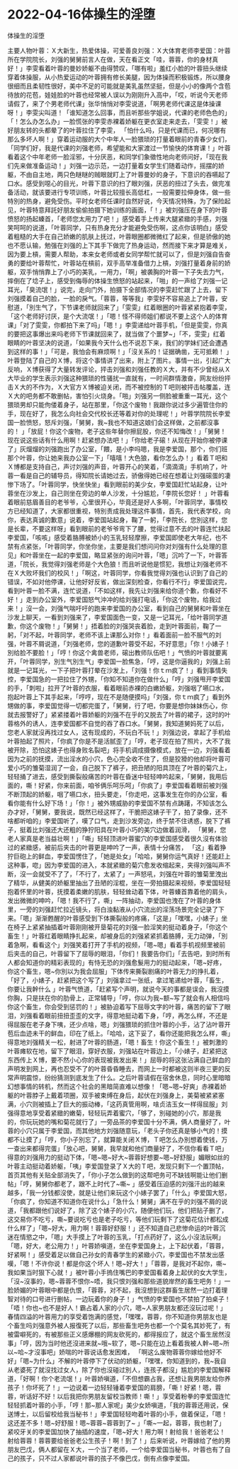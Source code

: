 # 2022-04-16体操生的淫堕



体操生的淫堕



主要人物叶蓉：Ｘ大新生，热爱体操，可爱善良刘强：Ｘ大体育老师李爱国：叶蓉所在学院院长，刘强的舅舅前言人在做，天在看正文「哇，蓉蓉，你的身材真好！」李雯看着叶蓉的曼妙娇躯不由得赞叹，「哪有啦」羞红小脸的叶蓉扭头继续穿着体操服，从小热爱运动的叶蓉拥有修长美腿，因为体操而积极锻炼，所以腰身很细而且柔韧性很好，美中不足的可能就是美乳虽然坚挺，但是小小的像两个含苞待放的花苞，娃娃脸的叶蓉也经常被人误以为刚刚升入高中，「哎，听说今天老师请假了，来了个男老师代课」张华悄悄对李雯说道，「啊男老师代课这是体操课呀！」李雯尖叫道！「谁知道怎么回事，而且听那些学姐说，代课的老师色色的」「！怎么办怎么办」一脸慌张的李雯赤裸着娇躯在更衣室走来走去，「雯雯！」被好朋友转的头都晕了的叶蓉拉住了李雯， 「怕什么吗，只是代课而已，何况哪有那么多坏人啊！」穿着运动服的大个中年人一脸猥琐的打量着眼前的青春少女们，「同学们好，我是代课的刘强老师，希望能和大家渡过一节愉快的体育课！」叶蓉看着这个中年老师一脸淫邪，十分厌恶，和同学们象徵性地向老师问好，「现在我们先来做准备运动！」刘强一边示范，一边打量着女学生们随着动作，摇摆的娇躯，不由自主地，两只色瞇瞇的贼眼就盯上了叶蓉曼妙的身子，下意识的吞嚥起了口水。感受到噁心的目光，叶蓉下意识的扫了眼刘强，厌恶的扭过了头去，做完准备活动，就该要进行专项训练，叶蓉比较擅长高低杠，一般需要拉伸身体，做一些特別的热身，避免受伤。平时女老师任课时自然好说，今天情况特殊，为了保险起见，叶蓉特意拜託好朋友偷偷拍摄下她训练的画面，「！」被刘强压在身下的叶蓉愤怒的扬起螓首，「老师您太用力了吧！」感受着手上传来大腿紧緻的手感，刘强笑呵呵的说道，「叶蓉同学，只有热身充分才能避免受伤啊，这点你该明白」感受着粗糙的大手在自己娇嫩的肌肤上抚过，叶蓉眼圈都微微红了起来，但是骄傲的她也不愿认输，勉强在刘强的上下其手下做完了热身运动，然而接下来才算是难关，因为要上槓，需要人帮助，本来女老师或者女同学帮忙就可以了，但是刘强自告奋勇的要给叶蓉帮忙，叶蓉站在槓前，双手高举准备借力上槓，刘强打量着身前的娇躯，双手悄悄靠上了小巧的美乳，一用力，「啊」被袭胸的叶蓉一下子失去力气，摔倒在了埝子上，感受到侮辱的体操生愤怒的站起来，「啪」的一声给了刘强一记耳光，「臭流氓！」说完，走向门外，拍摄下全部情况的李雯赶忙跟了上去，留下刘强摸着自己的脸，一脸的戾气。「蓉蓉，等等我」李雯好不容易追上了叶蓉，安慰道，「別生气了，下节课老师就回来了」「雯雯」红着眼圈的叶蓉紧紧抱着李雯，「这个老师好讨厌，是个大流氓！」「嗯！怪不得师姐们都说不要上这个人的体育课」「对了雯雯，你都拍下来了吗」「嗯！」李雯递给叶蓉手机，「但是雯雯，你真的要把这事爆出来吗老师下节课就回来了，就当做了个噩梦~ ​​」「不，雯雯」红着眼睛的叶蓉坚决的说道，「如果我今天什么也不说忍下来，我们的学妹们还会遭遇到这样的事！」「可是，我怕会有麻烦啊！」「沒关系的！证据确凿，无可抵赖！ 」叶蓉登陆了自己的Ｘ博，将这个事情讲了出来，附上了图片。事情一出，引起广大反响，Ｘ博获得了大量转发评论，抨击刘强和刘强任教的Ｘ大，并有不少曾经从Ｘ大毕业的学生表示刘强这种猥琐的性骚扰一直就有，一时间群情激奋，网友纷纷抨击Ｘ大的不作为，Ｘ大官方Ｘ博被迫关闭，而不被控制的Ｔ吧则被抨击帖覆盖，连Ｘ大的吧务都不敢删帖，害怕引火烧身。「啪」刘强另一侧脸被重重一耳光，这个猥琐男却只能佝偻着身子，站在那里，「你这个废物！我跟你说过多少遍管住你的手，现在好了，我怎么向社会交代校长还等着对你的处理呢！」叶蓉学院院长李爱国一脸愤怒，怒斥刘强，「舅舅，我~我也不知道这娘们会这样做，之前都沒事的！ 」「放屁！你这个废物，老子这些年替你擦屁股，你还不知悔改！」「舅舅！现在说这些话有什么用啊！赶紧想办法吧！」「你给老子磙！从现在开始你被停课了」灰熘熘的刘强跑出了办公室，「餵，是小李吗嗯，我是李爱国，那个，你们班那个叶蓉，你让她来我办公室一下」「嘻嘻！大色狼，看你怎么办！」看着Ｔ吧和Ｘ博都是支持自己，声讨刘强的声音，叶蓉开心的笑着，「滴滴滴」手机响了，叶蓉一看是自己的辅导员，得知院长请她过去，骄傲得她已经在想着让刘强磙蛋的凄惨下场了。「叶蓉同学，快坐快坐」看到眼前的美少女，李爱国赶忙站起身，让叶蓉坐在沙发上，自己则坐在旁边的单人沙发，十分尴尬，「李院长您好！ 」叶蓉看着眼前慈眉善目的老爷爷，心里很开心，毕竟还是好人多啊，「叶蓉同学，事情校方已经知道了，大家都很重视，特別责成我处理这件事情，首先，我代表学校，向你，表达真诚的歉意」说着，李爱国站起身，鞠了一躬，「李院长，您別这样，您是长辈，不要这样呀」看到眼前的老爷爷弯下了腰，觉得过意不去的叶蓉连忙扶起李爱国，「咳咳」感受着胳膊被娇小的玉乳轻轻摩擦，李爱国即使老大年纪，也不禁有点紧张，「叶蓉同学，你坐你坐，主要是我们想问问你对刘强有什么处理的意见」和叶蓉坐在一起的李爱国，略显紧张的询问叶蓉，「嗯」沉吟了一下，叶蓉答道，「院长，我觉得刘强老师是个大色狼！而且听说他是惯犯，我想让刘强老师不在Ｘ大败坏我们的校风！」「啊这，叶蓉同学，你看我觉得刘强也认识到了自己的错误，不如对他停课，让他好好反省，做出深刻检查，你看行不行」李爱国说完，看到叶蓉一脸不满，连忙说道，「不如这样，我先让刘强来给你道个歉，你看好不好！」走到办公室外，李爱国怒气沖冲的给刘强打电话，「你这个废物，给我过来！」沒一会，刘强气喘吁吁的跑来李爱国的办公室，看到自己的舅舅和叶蓉坐在沙发上聊天，一看到刘强来了，李爱国面色一变，又是一记耳光，「给叶蓉同学道歉，你这个废物！」「舅舅！」捂着脸的刘强哭丧着脸，走到叶蓉面前，鞠了一躬，「对不起，叶蓉同学，老师不该上课那么对你！」看着面前一脸不服气的刘强，叶蓉不屑说道，「刘强老师，您的道歉叶蓉受不起，不好意思」「你！小婊子！別给脸不要脸！」「哼！你这个禽兽老师，磙出教师队伍吧！」气愤的叶蓉就要离开，「叶蓉同学，別生气別生气」李爱国一脸焦急，「哼，这是你逼我的」刘强上前就是一记耳光，一下子把叶蓉打晕在沙发上，「刘强！你ｔｍ疯了！」看到事情失控，李爱国急的一把拉住了外甥，「你知不知道你在做什么」「哼」刘强甩开李爱国的手，「刺啦」拉开了叶蓉的衣服，看着眼前赤裸的白嫩娇躯，刘强咽了嚥口水，抱起叶蓉上下其手起来，「哼哼，现在不是随便摸吗」「刘强，你ｔｍ疯了」看到外甥做的事，李爱国觉得一切都完蛋了，「舅舅，行了吧，你要是想你妹妹伤心，你就去报警好了」紧紧搂着叶蓉娇躯的刘强不在乎的又脱去了叶蓉的裙子，这时的叶蓉格外的诱人，连李爱国都不自觉的吞了吞口水。「舅舅，我知道舅妈死了以后，您老人家就沒再找过女人，这有现成的，不玩白不玩！」刘强边说，拿起了手机给叶蓉拍起了照片，「你疯了你是不是活腻歪了」「哼，老子现在拍了照片，大不了我被开除，恐怕这婊子也得身败名裂吧」将手机调成摄像模式，放在一边，刘强看着因为之前的抚摸，流出淫水的小穴，色心完全收不住了，但是狡猾的他却将叶蓉可爱小巧的雏菊湿润了一会，自己脱下了裤子，把丑陋的阳具顶在了叶蓉的菊穴上，轻轻捅了进去，感受到撕裂般痛苦的叶蓉在昏迷中轻轻呻吟起来，「舅舅，我用后面的，嘶！好紧，你来前面，咱爷俩乐呵乐呵」「你疯了」李爱国看着眼前被刘强不断顶起的娇躯，咽了嚥口水，扭头要走，「你走吧，这事发生在你的办公室，看看你能有什么好下场！」「你！」被外甥威胁的李爱国不禁有点踌躇，不知该怎么办才好，「舅舅，要我说，既然已经这样了，干脆把这婊子干了，拍了录像，还不啥都听咱的」李爱国听了，嘆了口气，走到沙发旁边，终于禁不住诱惑，脱下了裤子，挺着比刘强还大还粗的狰狞阳具在叶蓉小巧的美穴边做着润滑， 「舅舅，您老人家真是老当益壮啊！」「嘶」轻轻顶进叶蓉蜜穴的李爱国感受着很久沒有体验过的紧緻感，被前后夹击的叶蓉更是呻吟了一声，表情十分痛苦， 「这」看着狰狞巨砲上的鲜血，李爱国愣住了，「她是处女」「哈哈，舅舅你运气真好！还能赶上这种事，唿」因为李爱国的进入，本就紧緻的菊穴愈发收缩起来，夹得刘强叫声不断，沒一会就受不了了，「不行了，太紧了」一声怒吼，刘强在叶蓉的雏菊里洩出了精华，从健美的娇躯里抽出了丑陋的淫棍，坐在一旁拍摄起来视频，李爱国轻轻抱着怀里的叶蓉，抚摸着柔嫩的肌肤，轻轻耸动着下体，叶蓉螓首靠着他的肩头，发出微微的呻吟，「嗯！我不行了，嘶」一阵抽动，李爱国也洩在了叶蓉的身体里，一旁的刘强赶忙拉近镜头，将白浊黏液从小穴流出的淫荡场景完全记录了下来。「嗯」渐渐甦醒的叶蓉感受到下体撕裂般的疼痛，「这是」「嘿嘿，小婊子」坐在椅子上紧紧抽插着叶蓉刚刚被开垦菊花的刘强一脸淫笑的挺动着身子，「你这个畜生！」叶蓉红着眼睛挣扎起来，却被身后的刘强紧紧抓着胳膊，无力动弹，「別着急啊，看看这个」刘强笑着打开了手机的视频，「嗯~嗯」看着手机视频里被前后夹击的自己，叶蓉留下了屈辱的眼泪，「你们！我要告你们」「去告吧，到时所有人都会知道你的精彩表现的」有恃无恐的刘强愈髮用力的挺动起来，「嗯~好疼，你这个畜生，嗯~你別以为我会屈服」下体传来撕裂剧痛的叶蓉无力的挣扎着，「好了，小婊子，赶紧把这个写了」刘强拿过一张纸，拿过笔递给叶蓉，「畜生，你要让我幹什么 」叶蓉气愤道，「赶紧写个声明，就说今天的事都是误会，我沒摸你胸，只是扶在你的肋骨上，正常辅导」「哼，你以为我~额~写了就会有人相信吗你这个畜生，你会受到惩罚的！」被胁迫着写下屈辱文字的叶蓉，痛苦的留下了眼泪，刘强看着眼前扭扭歪歪的文字，得意地挺动着下身，「哼，再怎么样，不还是得屈服在老子身下咦，还少点啥，嗯」刘强猥琐的抓住叶蓉的小手，沾了沾叶蓉开苞后血迹未干的鲜血，印在了纸上。「哈哈，这下妥了，看你还能把我怎么样，嘶」得意地刘强精关一松，射进了叶蓉的肠道，「嗯！畜生！你这个畜生！」被刺激的叶蓉瘫软在地，留下了眼泪，穿好衣服，刘强站在叶蓉边上，「小婊子，赶紧把这东西传上Ｘ博，要不然小心你的表现被我发出来！」屈辱的将这张沾满自己鲜血的声明发到网上，再也忍受不了的叶蓉昏昏睡去，而网上一时都被这则半夜三更的反常声明震惊，纷纷猜测到底发生了什么。之后叶蓉请假在宿舍休息，同时心里暗暗幻想事情的转机，然而这个社会的黑暗简直难以想像！「嗯~嗯~好爽」赤裸着娇躯的叶蓉脖子上戴着项圈，双手被束缚在身后，起伏在刘强身上，美菊被紧紧塞满，小穴则被插上了巨大的振动棒，「这药真管用啊，啥贞洁玉女一样得屈服」刘强得意地享受着紧緻的嫩菊，轻轻玩弄着蜜穴，「够了，別碰她的小穴，那是我的，你玩玩她的嘴和菊花就行了」一旁品茶的李爱国十分不满，俩人商量好了，叶蓉的小穴只属于李爱国，而其他地方刘强随意玩，「老头子你还真是够小气的！摸都不让摸了」「哼，你小子別忘了，就算能关闭Ｘ博，Ｔ吧怎么办別想着使钱，万一查出来都得完蛋」「放心吧，舅舅，我早就和他们商量好了，不信你看看Ｔ吧」得意的刘强用力的挺动下体，「嗯~嗯~好大~蓉蓉好想要~嗯~好舒服」媚眼如丝的叶蓉主动挺动着娇躯，「咦」李爱国登录了Ｘ大的Ｔ吧，发现只剩下一个置顶帖，首页其他有关贴全部消失了，「你小子怎么做到的这帮吧务可不缺钱啊能让他们删帖」「哼，舅舅你都老了，跟不上时代了~嘶~ 」感受着压迫感的刘强汗出的越来越多，「我一分钱都沒使，就是让他们来玩这个小婊子罢了」「什么」李爱国大怒，「你疯了，你知道不知道你在说什么」「急什么！舅舅」满不在乎的刘强不屑的说道，「我都跟他们说好了，除了这个婊子的小穴，随便他们玩，他们把贴子删了，这交易你不吃亏，嘶~要说吃亏也是老子吃亏，等他们玩剩下了这菊花估计都松成什么样了」「嗯~好大，用力啊！蓉蓉好舒服！」还不知道自己悲惨命运的叶蓉沉迷在情慾之中，「嗯」大手摸上了叶蓉的玉乳，「打点药好了，这么小沒法玩啊」「嗯，好大，老公用力！」叶蓉娇嗔道，坐在李爱国身上，上下起伏着，「蓉蓉，好紧啊！」感受着足以做自己孙女的青春学生的紧緻小穴，李爱国也不禁发出感嘆，「嗯！不许你说！都是你这个坏人！嗯~好大！」「蓉蓉，是我对不起你，嘶~我如果当时狠下心就！」被叶蓉小手摀住嘴巴的李爱国看着身上起伏的女大学生，「沒~沒事的，嗯~蓉蓉不恨你~唔，我只恨刘强和那些道貌岸然的畜生吧务！」一脸娇媚的叶蓉眼中都是仇恨，「蓉蓉，对不起，我沒想到这群畜生居然一边打着理智对待的口号进行删帖，一边玩着你的身子！」气愤的李爱国也不禁拍了拍桌子！「唔！你也~也不是好人！霸占着人家的小穴，嗯~人家男朋友都还沒玩过呢！」春情四溢的叶蓉用力的享受着饱满的感觉，「嘿嘿，蓉蓉，你不知道你男朋友也是个畜生吗刘强意外被人报復死了以后，那些畜生吧务也都一个个莫名其妙死了，有被雷噼死的，有被那些正义感爆棚的网友砍死的，都得报应了，就这个畜生居然沒事」「哼，因为当时他还沒进来就~哦~软了，嗯~只能在边上看着我被人幹~嗯~所以~哈~才沒事吧」娇喘的叶蓉说话愈发困难， 「啊这么废物蓉蓉你嫁给他好不好」「嗯~为什么」不解的叶蓉停下了伏动的娇躯，「嘿嘿，你知道到的，我~我自从老婆死了就沒找过女人，除了你也沒碰过別人，连孩子都沒」尴尬的李爱国解释道，「好啊！你个老流氓！」叶蓉娇嗔道，「不但想霸占我，还想让我男朋友给你养孩子！你坏死了！」一边说着一边轻轻锤着李爱国的肩膀，「嘶！好紧！嗯，蓉蓉，听话好不好！以后我把你男朋友留校当教师！嘶！」享受着粉拳的李爱国连忙轻轻抓着叶蓉的小手，「哼！那~那人家呢」美少女娇嗔道，「我的蓉蓉还用说，保送博士，以后留校给我当秘书！」李爱国轻轻吻着叶蓉的小手，做着保证，「嗯！这还差不多！嗯~好舒服！嗯~蓉蓉~蓉蓉到了~ 」「嘶~一起，蓉蓉，我也射了」紧咬牙关的李爱国加快了抽插的速度，「嗯~好大！用力啊！射给我！爸爸老公！射给蓉蓉！蓉蓉要给爸爸老公生孩子！啊！到了！」后来听说，叶蓉嫁给了他的男朋友巴戊，俩人都留在Ｘ大，一个当了老师，一个给李爱国当秘书，叶蓉也有了自己的孩子，只不过人家都说叶蓉的孩子不像巴戊，倒有点像李爱国。
            

